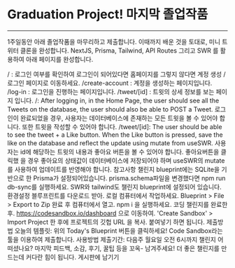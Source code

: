 # Graduation Project! 마지막 졸업작품
---
1주일동안 아래 졸업작품을 마무리하고 제출합니다.
이때까지 배운 것을 토대로, 미니 트위터 클론을 완성합니다.
NextJS, Prisma, Tailwind, API Routes 그리고 SWR 를 활용하여 아래 페이지를 완성합니다.

/ : 로그인 여부를 확인하여 로그인이 되어있다면 홈페이지를 그렇지 않다면 계정 생성 / 로그인 페이지로 이동하세요.
/create-account : 계정을 생성하는 페이지입니다.
/log-in : 로그인을 진행하는 페이지입니다.
/tweet/[id] : 트윗의 상세 정보를 보는 페이지 입니다.
/:
After logging in, in the Home Page, the user should see all the Tweets on the database, the user should also be able to POST a Tweet.
로그인이 완료되었을 경우, 사용자는 데이터베이스에 존재하는 모든 트윗을 볼 수 있어야 합니다.
또한 트윗을 작성할 수 있어야 합니다.
/tweet/[id]:
The user should be able to see the tweet + a Like button.
When the Like button is pressed, save the like on the database and reflect the update using mutate from useSWR.
사용자는 id에 해당하는 트윗의 내용과 좋아요 버튼을 볼 수 있어야 합니다.
좋아요버튼을 클릭했 을 경우 좋아요의 상태값이 데이터베이스에 저장되어야 하며 useSWR의 mutate를 사용하여 업데이트를 반영해야 합니다.
참고사항
챌린지 blueprint에는 SQLite을 기반으로 한 Prisma가 설정되어있습니다.
prisma.schema파일을 변경했다면 npm run db-sync를 실행하세요.
SWR와 tailwind도 챌린지 blueprint에 설정되어 있습니다.
환경설정
블루프린트를 다운로드 받아. 로컬 컴퓨터에서 작업하세요.
Blueprint > File > Export to Zip
완료 후 컴퓨터에서 열고. npm i 을 실행하세요.
코딩 챌린지를 완료한 후. https://codesandbox.io/dashboard 으로 이동하여.
'Create Sandbox' > Import Project 한 후에 프로젝트의 깃헙 URL 을 복사. 붙여넣기 하면 됩니다.
제출방법
오늘의 템플릿: 위의 Today's Blueprint 버튼을 클릭하세요!
Code Sandbox라는 툴을 이용하여 제출합니다. 사용방법
제출기간: 다음주 월요일 오전 6시까지
챌린지 어떠셨나요?
마지막 피드백, 소감, 후기, 꿀팁 등을 꼬옥- 남겨주세요! 더 좋은 챌린지를 만드는데 커다란 힘이 됩니다.
게시판에 남기기
